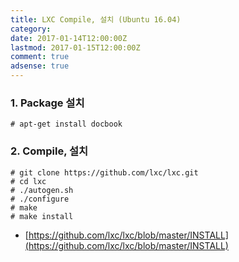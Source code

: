 ```yaml
---
title: LXC Compile, 설치 (Ubuntu 16.04)
category:
date: 2017-01-14T12:00:00Z
lastmod: 2017-01-15T12:00:00Z
comment: true
adsense: true
---
```


### 1. Package 설치
~~~
# apt-get install docbook
~~~

### 2. Compile, 설치
~~~
# git clone https://github.com/lxc/lxc.git
# cd lxc
# ./autogen.sh
# ./configure
# make
# make install
~~~

* [https://github.com/lxc/lxc/blob/master/INSTALL](https://github.com/lxc/lxc/blob/master/INSTALL)
